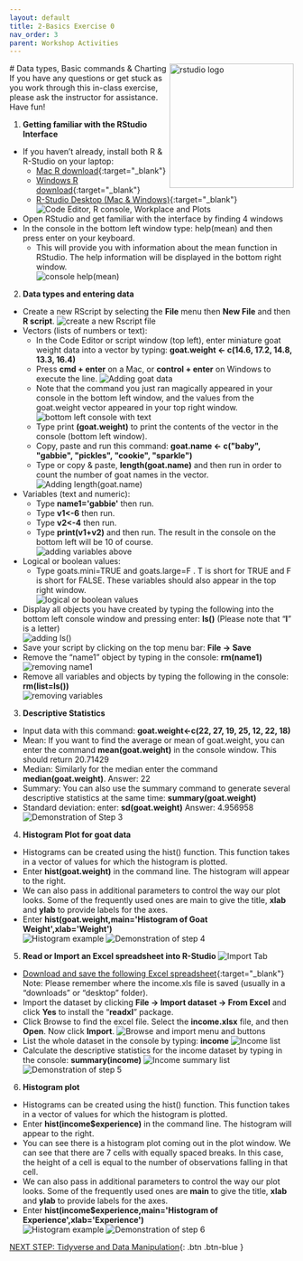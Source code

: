 ```yaml
---
layout: default
title: 2-Basics Exercise 0
nav_order: 3
parent: Workshop Activities
---
```

<img src="images/rstudio-22.png" style="float:right;width:220px;" alt="rstudio logo"> 
# Data types, Basic commands & Charting
If you have any questions or get stuck as you work through this in-class exercise, please ask the instructor for assistance.  Have fun!

1. **Getting familiar with the RStudio Interface**
- If you haven’t already, install both R & R-Studio on your laptop: 
    - [Mac R download](https://cran.r-project.org/bin/macosx/){:target="_blank"}
    - [Windows R download](https://cran.r-project.org/bin/windows/base/){:target="_blank"}
    - [R-Studio Desktop (Mac & Windows)](https://www.rstudio.com/products/rstudio/download/){:target="_blank"}
  ![Code Editor, R console, Workplace and Plots](images/rstudio-01.png)
- Open RStudio and get familiar with the interface by finding 4 windows
- In the console in the bottom left window type: help(mean) and then press enter on your keyboard. 
    - This will provide you with information about the mean function in RStudio. The help information will be displayed in the bottom right window.<br>
![console help(mean)](images/rstudio-02.gif)
2. **Data types and entering data**
- Create a new RScript by selecting the **File** menu then **New File** and then **R script**.
![create a new Rscript file](images/rstudio-03.gif)
- Vectors (lists of numbers or text): 
    - In the Code Editor or script window (top left), enter miniature goat weight data into a vector by typing: **goat.weight <- c(14.6, 17.2, 14.8, 13.3, 16.4)** 
    - Press **cmd + enter** on a Mac, or **control + enter** on Windows to execute the line.
    ![Adding goat data](images/rstudio-04.gif)
    - Note that the command you just ran magically appeared in your console in the bottom left window, and the values from the goat.weight vector appeared in your top right window.<br>
   ![bottom left console with text](images/rstudio-05.png)
    - Type print **(goat.weight)** to print the contents of the vector in the console (bottom left window).
    - Copy, paste and run this command: **goat.name <- c("baby", "gabbie", "pickles", "cookie", "sparkle")**
    - Type or copy & paste, **length(goat.name)** and then run in order to count the number of goat names in the vector.<br>
![Adding length(goat.name)](images/rstudio-06.gif)<br>
- Variables (text and numeric):
    - Type **name1='gabbie'** then run.
    - Type **v1<-6** then run.
    - Type **v2<-4** then run.
    - Type **print(v1+v2)** and then run. The result in the console on the bottom left will be 10 of course.<br>
    ![adding variables above](images/rstudio-07.gif)<br>
- Logical or boolean values: 
    - Type goats.mini=TRUE and goats.large=F . T is short for TRUE and F is short for FALSE. These variables should also appear in the top right window.<br>
    ![logical or boolean values](images/rstudio-08.gif)<br>
- Display all objects you have created by typing the following into the bottom left console window and pressing enter: **ls()** (Please note that “**l**” is a letter)<br>
![adding ls()](images/rstudio-09.gif)<br>
- Save your script by clicking on the top menu bar: **File -> Save**
- Remove the “name1” object by typing in the console: **rm(name1)**<br>
![removing name1](images/rstudio-10.gif)<br>
- Remove all variables and objects by typing the following in the console: **rm(list=ls())**<br>
![removing variables](images/rstudio-11.gif)<br>

3. **Descriptive Statistics**
- Input data with this command: **goat.weight<-c(22, 27, 19, 25, 12, 22, 18)**
- Mean: If you want to find the average or mean of goat.weight, you can enter the command **mean(goat.weight)** in the console window. This should return 20.71429
- Median: Similarly for the median enter the command **median(goat.weight)**. Answer: 22
- Summary: You can also use the summary command to generate several descriptive statistics at the same time: **summary(goat.weight)** 
- Standard deviation: enter: **sd(goat.weight)**  Answer: 4.956958
![Demonstration of Step 3](images/rstudio-12.gif)
4. **Histogram Plot for goat data**
- Histograms can be created using the hist() function. This function takes in a vector of values for which the histogram is plotted.
- Enter **hist(goat.weight)** in the command line. The histogram will appear to the right.
- We can also pass in additional parameters to control the way our plot looks. Some of the frequently used ones are main to give the title, **xlab** and **ylab** to provide labels for the axes. 
- Enter **hist(goat.weight,main='Histogram of Goat Weight',xlab='Weight')**<br>
![Histogram example](images/rstudio-13.png)
![Demonstration of step 4](images/rstudio-14.gif)

5. **Read or Import an Excel spreadsheet into R-Studio** 
![Import Tab](images/rstudio-15.png)
- [Download and save the following Excel spreadsheet](https://bit.ly/dsc-rstudio-excel-1){:target="_blank"}<br>
Note: Please remember where the income.xls file is saved (usually in a “downloads” or “desktop” folder).
- Import the dataset by clicking **File -> Import dataset -> From Excel** and click **Yes** to install the “**readxl**” package.
- Click Browse to find the excel file. Select the **income.xlsx** file, and then **Open**. Now click **Import**.
![Browse and import menu and buttons](images/rstudio-16.png)
- List the whole dataset in the console by typing: **income** 
![Income list](images/rstudio-17.png)
- Calculate the descriptive statistics for the income dataset by typing in the console: **summary(income)**
![Income summary list](images/rstudio-18.png)
![Demonstration of step 5](images/rstudio-19.gif)
6. **Histogram plot**
- Histograms can be created using the hist() function. This function takes in a vector of values for which the histogram is plotted.
- Enter **hist(income$experience)** in the command line. The histogram will appear to the right.
- You can see there is a histogram plot coming out in the plot window. We can see that there are 7 cells with equally spaced breaks. In this case, the height of a cell is equal to the number of observations falling in that cell.
- We can also pass in additional parameters to control the way our plot looks. Some of the frequently used ones are **main** to give the title, **xlab** and **ylab** to provide labels for the axes. 
- Enter **hist(income$experience,main='Histogram of Experience',xlab='Experience')**<br>
![Histogram example](images/rstudio-20.png)
![Demonstration of step 6](images/rstudio-21.gif)

[NEXT STEP: Tidyverse and Data Manipulation](tidyverse-data.html){: .btn .btn-blue }
